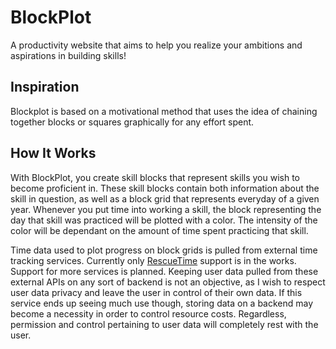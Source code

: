 # BlockPlot
A productivity website that aims to help you realize your ambitions and aspirations in building skills!

## Inspiration
Blockplot is based on a motivational method that uses the idea of chaining together blocks or squares graphically for any effort spent.

## How It Works
With BlockPlot, you create skill blocks that represent skills you wish to become proficient in. These skill blocks contain both information about the skill in question, as well as a block grid that represents everyday of a given year. Whenever you put time into working a skill, the block representing the day that skill was practiced will be plotted with a color. The intensity of the color will be dependant on the amount of time spent practicing that skill. 

Time data used to plot progress on block grids is pulled from external time tracking services. Currently only [RescueTime](www.rescuetime.com) support is in the works. Support for more services is planned.
Keeping user data pulled from these external APIs on any sort of backend is not an objective, as I wish to respect user data privacy and leave the user in control of their own data. If this service ends up seeing much use though, storing data on a backend may become a necessity in order to control resource costs. Regardless, permission and control pertaining to user data will completely rest with the user.
